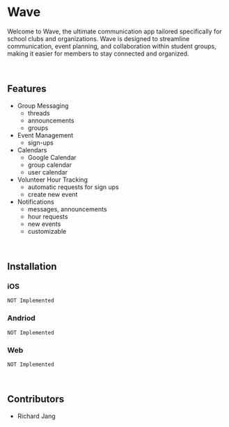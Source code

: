# Wave

Welcome to Wave, the ultimate communication app tailored specifically for school clubs and organizations. Wave is designed to streamline communication, event planning, and collaboration within student groups, making it easier for members to stay connected and organized.

<br />

## Features

- Group Messaging
  - threads
  - announcements
  - groups
- Event Management
  - sign-ups
- Calendars
  - Google Calendar
  - group calendar
  - user calendar
- Volunteer Hour Tracking
  - automatic requests for sign ups
  - create new event
- Notifications
  - messages, announcements
  - hour requests
  - new events
  - customizable

<br />

## Installation

### iOS
    NOT Implemented

### Andriod
    NOT Implemented

### Web
    NOT Implemented

<br />

## Contributors

- Richard Jang